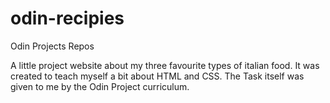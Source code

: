 # odin-recipies

Odin Projects Repos

A little project website about my three favourite types of italian food.
It was created to teach myself a bit about HTML and CSS.
The Task itself was given to me by the Odin Project curriculum.
